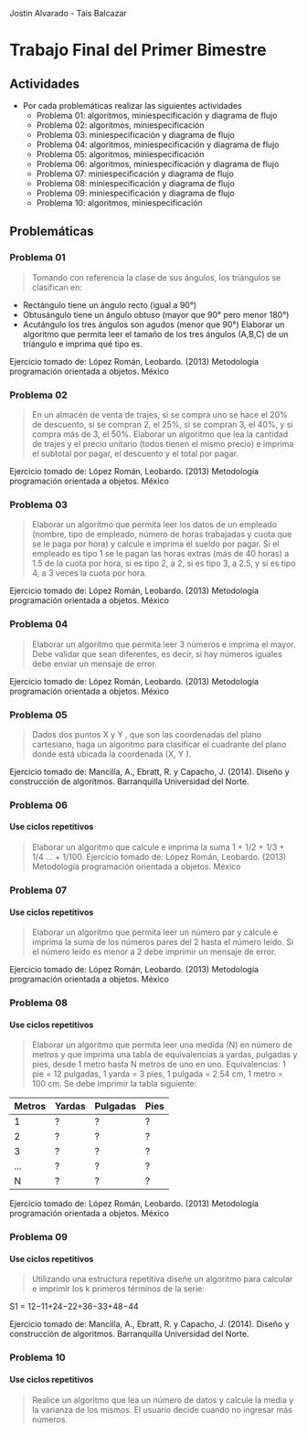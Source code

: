 Jostin Alvarado - Taís Balcazar
# Trabajo Final del Primer Bimestre

## Actividades

* Por cada problemáticas realizar las siguientes actividades
	* Problema 01: algoritmos, miniespecificación y diagrama de flujo
	* Problema 02: algoritmos, miniespecificación
	* Problema 03: miniespecificación y diagrama de flujo
	* Problema 04: algoritmos, miniespecificación y diagrama de flujo
	* Problema 05: algoritmos, miniespecificación
	* Problema 06: algoritmos, miniespecificación y diagrama de flujo
	* Problema 07: miniespecificación y diagrama de flujo
	* Problema 08: miniespecificación y diagrama de flujo
	* Problema 09: miniespecificación y diagrama de flujo
	* Problema 10: algoritmos, miniespecificación
	
## Problemáticas

### Problema 01
> Tomando con referencia la clase de sus ángulos, los triángulos se clasifican en: 
  -	Rectángulo tiene un ángulo recto (igual a 90°)
  -	Obtusángulo tiene un ángulo obtuso (mayor que 90° pero menor 180°)
  -	Acutángulo los tres ángulos son agudos (menor que 90°)
  Elaborar un algoritmo que permita leer el tamaño de los tres ángulos (A,B,C) de un triángulo e imprima qué tipo es. 
  
 Ejercicio tomado de: López Román, Leobardo. (2013) Metodología programación orientada a objetos. México
 
### Problema 02
> En un almacén de venta de trajes, si se compra uno se hace el 20% de descuento, si se compran 2, el 25%, si se compran 3, el 40%, y si compra más de 3, el 50%. Elaborar un algoritmo que lea la cantidad de trajes y el precio unitario (todos tienen el mismo precio) e imprima el subtotal por pagar, el descuento y el total por pagar.

 Ejercicio tomado de: López Román, Leobardo. (2013) Metodología programación orientada a objetos. México

### Problema 03
> Elaborar un algoritmo que permita leer los datos de un empleado (nombre, tipo de empleado, número de horas trabajadas y cuota que se le paga por hora) y calcule e imprima el sueldo por pagar. Si el empleado es tipo 1 se le pagan las horas extras (más de 40 horas) a 1.5 de la cuota por hora, si es tipo 2, a 2, si es tipo 3, a 2.5, y si es tipo 4, a 3 veces la cuota por hora.

 Ejercicio tomado de: López Román, Leobardo. (2013) Metodología programación orientada a objetos. México

### Problema 04
> Elaborar un algoritmo que permita leer 3 números e imprima el mayor. Debe validar que sean diferentes, es decir, si hay números iguales debe enviar un mensaje de error.

Ejercicio tomado de: López Román, Leobardo. (2013) Metodología programación orientada a objetos. México
### Problema 05
> Dados dos puntos X y Y , que son las coordenadas del plano cartesiano,
haga un algoritmo para clasificar el cuadrante del plano donde está ubicada la coordenada (X, Y ).

Ejercicio tomado de: Mancilla, A., Ebratt, R. y Capacho, J. (2014). Diseño y construcción de algoritmos. Barranquilla Universidad del Norte.

### Problema 06
#### Use ciclos repetitivos
>  Elaborar un algoritmo que calcule e imprima la suma 1 + 1/2 + 1/3 + 1/4 ... + 1/100.
Ejercicio tomado de: López Román, Leobardo. (2013) Metodología programación orientada a objetos. México

### Problema 07
#### Use ciclos repetitivos
> Elaborar un algoritmo que permita leer un número par y calcule e imprima la suma de los números pares del 2 hasta el número leído. Si el número leído es menor a 2 debe imprimir un mensaje de error.

Ejercicio tomado de: López Román, Leobardo. (2013) Metodología programación orientada a objetos. México

### Problema 08
#### Use ciclos repetitivos
> Elaborar un algoritmo que permita leer una medida (N) en número de metros y que imprima una tabla de equivalencias a yardas, pulgadas y pies, desde 1 metro hasta N metros de uno en uno. Equivalencias: 1 pie = 12 pulgadas, 1 yarda = 3 pies, 1 pulgada = 2.54 cm, 1 metro = 100 cm. Se debe imprimir la tabla siguiente:

| Metros |Yardas |Pulgadas |Pies |
| --- | --- | ----- | --- |
|1 | ? | ?| ? |
|2 | ? | ?| ?|
|3 |  ?  | ?| ?|
|... |  ?  | ? | ?|
|N | ? | ?| ?|

Ejercicio tomado de: López Román, Leobardo. (2013) Metodología programación orientada a objetos. México

### Problema 09
#### Use ciclos repetitivos
> Utilizando una estructura repetitiva diseñe un algoritmo para calcular e imprimir los k primeros términos de la serie:

S1 = 12−11+24−22+36−33+48−44

Ejercicio tomado de: Mancilla, A., Ebratt, R. y Capacho, J. (2014). Diseño y construcción de algoritmos. Barranquilla Universidad del Norte.

### Problema 10
#### Use ciclos repetitivos
> Realice un algoritmo que lea un número de datos y calcule la media y la varianza de los mismos. El usuario decide cuando no ingresar más números.
